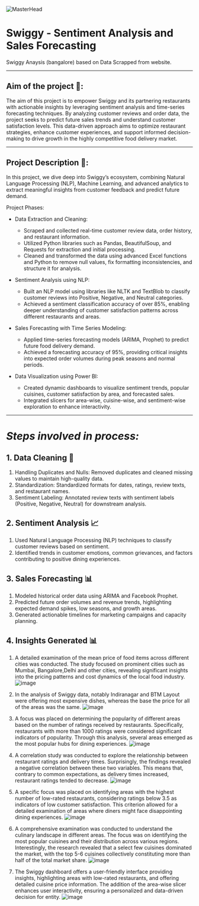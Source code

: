![MasterHead](https://cdn.dribbble.com/users/1197989/screenshots/5585685/media/139eef797b4034c31cd8189a717c2022.gif)

# Swiggy - Sentiment Analysis and Sales Forecasting
Swiggy Anaysis (bangalore) based on Data Scrapped from website.

---

## Aim of the project 🎯:

The aim of this project is to empower Swiggy and its partnering restaurants with actionable insights by leveraging sentiment analysis and time-series forecasting techniques. By analyzing customer reviews and order data, the project seeks to predict future sales trends and understand customer satisfaction levels. This data-driven approach aims to optimize restaurant strategies, enhance customer experiences, and support informed decision-making to drive growth in the highly competitive food delivery market.

---

## Project Description 📃:

In this project, we dive deep into Swiggy’s ecosystem, combining Natural Language Processing (NLP), Machine Learning, and advanced analytics to extract meaningful insights from customer feedback and predict future demand.

Project Phases:

- Data Extraction and Cleaning:
  - Scraped and collected real-time customer review data, order history, and restaurant information.
  - Utilized Python libraries such as Pandas, BeautifulSoup, and Requests for extraction and initial processing.
  - Cleaned and transformed the data using advanced Excel functions and Python to remove null values, fix formatting inconsistencies, and structure it for analysis.

- Sentiment Analysis using NLP:
  - Built an NLP model using libraries like NLTK and TextBlob to classify customer reviews into Positive, Negative, and Neutral categories.
  - Achieved a sentiment classification accuracy of over 85%, enabling deeper understanding of customer satisfaction patterns across different restaurants and areas.

- Sales Forecasting with Time Series Modeling:
  - Applied time-series forecasting models (ARIMA, Prophet) to predict future food delivery demand.
  - Achieved a forecasting accuracy of 95%, providing critical insights into expected order volumes during peak seasons and normal periods.

- Data Visualization using Power BI:
  - Created dynamic dashboards to visualize sentiment trends, popular cuisines, customer satisfaction by area, and forecasted sales.
  - Integrated slicers for area-wise, cuisine-wise, and sentiment-wise exploration to enhance interactivity.

---

# _Steps involved in process:_

## 1. Data Cleaning 🧹

1. Handling Duplicates and Nulls: Removed duplicates and cleaned missing values to maintain high-quality data.
2. Standardization: Standardized formats for dates, ratings, review texts, and restaurant names.
3. Sentiment Labeling: Annotated review texts with sentiment labels (Positive, Negative, Neutral) for downstream analysis.

## 2. Sentiment Analysis 📈

1. Used Natural Language Processing (NLP) techniques to classify customer reviews based on sentiment.
2. Identified trends in customer emotions, common grievances, and factors contributing to positive dining experiences.

## 3. Sales Forecasting 📊

1. Modeled historical order data using ARIMA and Facebook Prophet.
2. Predicted future order volumes and revenue trends, highlighting expected demand spikes, low seasons, and growth areas.
3. Generated actionable timelines for marketing campaigns and capacity planning.

## 4. Insights Generated 📊

1. A detailed examination of the mean price of food items across different cities was conducted. The study focused on prominent cities such as Mumbai, Bangalore,Delhi and other cities, revealing significant insights into the pricing patterns and cost dynamics of the local food industry.
![image](![Image](https://github.com/user-attachments/assets/538b3dc7-6ff4-4db2-8776-f3b9ab5283ee))

2. In the analysis of Swiggy data, notably Indiranagar and BTM Layout were offering most expensive dishes, whereas the base the price for all of the areas was the same.
![image](https://github.com/Prakash-Khatri/Swiggy_Analysis/assets/133597202/b1d1726b-6270-4be4-a0fe-eecc5f196053)

3. A focus was placed on determining the popularity of different areas based on the number of ratings received by restaurants. Specifically, restaurants with more than 1000 ratings were considered significant indicators of popularity. Through this analysis, several areas emerged as the most popular hubs for dining experiences.
![image](https://github.com/Prakash-Khatri/Swiggy_Analysis/assets/133597202/687b7052-54ec-48ae-b709-ab811866adc2)

4. A correlation study was conducted to explore the relationship between restaurant ratings and delivery times. Surprisingly, the findings revealed a negative correlation between these two variables. This means that, contrary to common expectations, as delivery times increased, restaurant ratings tended to decrease.
![image](https://github.com/Prakash-Khatri/Swiggy_Analysis/assets/133597202/99433bc8-9029-46ae-a360-a1f586de44c5)

5. A specific focus was placed on identifying areas with the highest number of low-rated restaurants, considering ratings below 3.5 as indicators of low customer satisfaction. This criterion allowed for a detailed examination of areas where diners might face disappointing dining experiences.
![image](https://github.com/Prakash-Khatri/Swiggy_Analysis/assets/133597202/d72b3ac3-100c-4f46-a7b9-1bbef86f0a16)

6. A comprehensive examination was conducted to understand the culinary landscape in different areas. The focus was on identifying the most popular cuisines and their distribution across various regions. Interestingly, the research revealed that a select few cuisines dominated the market, with the top 5-6 cuisines collectively constituting more than half of the total market share.
![image](https://github.com/Prakash-Khatri/Swiggy_Analysis/assets/133597202/0b46d2ae-6122-414f-a1da-73c5c411f541)

7. The Swiggy dashboard offers a user-friendly interface providing insights, highlighting areas with low-rated restaurants, and offering detailed cuisine price information. The addition of the area-wise slicer enhances user interactivity, ensuring a personalized and data-driven decision for entity.
![image](https://github.com/Prakash-Khatri/Swiggy_Analysis/assets/133597202/29bb707e-6924-4d3c-b669-f39eff5cb2f6)

